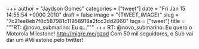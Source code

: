 
+++
author = "Jaydson Gomes"
categories = ["tweet"]
date = "Fri Jan 15 14:55:54 +0000 2010"
draft = false
image = "{TWEET_IMAGE}"
slug = "7c21ee8eb7f8c587981c11958918a2fcc3dd2060"
tags = ["tweet"]
title = """RT: @novo_submarino: Eu q..."""
+++
RT: @novo_submarino: Eu quero o Motorola Milestone! http://migre.me/gzod Com 50 mil seguidores, o Sub vai dar um #Milestone pelo twitter!
